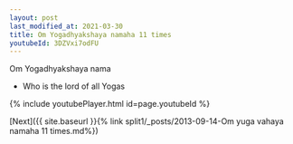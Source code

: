 ```yaml
---
layout: post
last_modified_at: 2021-03-30
title: Om Yogadhyakshaya namaha 11 times
youtubeId: 3DZVxi7odFU
---
```

 
 
Om Yogadhyakshaya nama 
 
 -  Who is the lord of all Yogas 
 
  
 
  
 
 
 
 
 
 


{% include youtubePlayer.html id=page.youtubeId %}
 
[Next]({{ site.baseurl }}{% link  split1/_posts/2013-09-14-Om yuga vahaya namaha 11 times.md%})
 
